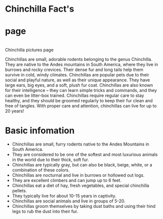 # Chinchilla Fact's

# page
\
Chinchilla pictures page

Chinchillas are small, adorable rodents belonging to the genus Chinchilla. They are native to the Andes mountains in South America, where they live in burrows and rocky crevices. Their dense fur and long tails help them survive in cold, windy climates. Chinchillas are popular pets due to their social and playful nature, as well as their unique appearance. They have large ears, big eyes, and a soft, plush fur coat. Chinchillas are also known for their intelligence – they can learn simple tricks and commands, and they can even be litter-box trained. Chinchillas require regular care to stay healthy, and they should be groomed regularly to keep their fur clean and free of tangles. With proper care and attention, chinchillas can live for up to 20 years!

# Basic infomation

- Chinchillas are small, furry rodents native to the Andes Mountains in South America.
- They are considered to be one of the softest and most luxurious animals in the world due to their thick, soft fur.
- Chinchillas are typically gray, but can also be black, beige, white, or a combination of these colors.
- Chinchillas are nocturnal and live in burrows or hollowed out logs.
- They are excellent climbers and can jump up to 6 feet.
- Chinchillas eat a diet of hay, fresh vegetables, and special chinchilla pellets.
- They typically live for about 10-15 years in captivity.
- Chinchillas are social animals and live in groups of 5-20.
- Chinchillas groom themselves by taking dust baths and using their hind legs to rub the dust into their fur.
